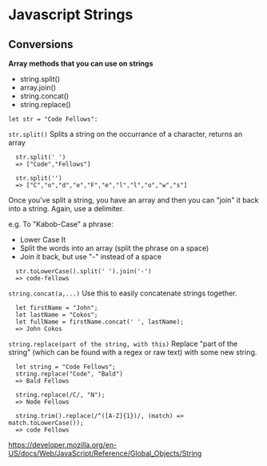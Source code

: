 # Javascript Strings

## Conversions
  
**Array methods that you can use on strings**
  - string.split()
  - array.join()
  - string.concat()
  - string.replace()
  
```let str = "Code Fellows":```

```str.split()```
Splits a string on the occurrance of a character, returns an array
```
  str.split(' ')
  => ["Code","Fellows"]
```

```
  str.split('')
  => ["C","o","d","e","F","e","l","l","o","w","s"]
```

Once you've split a string, you have an array and then you can "join" it back into a string. Again, use a delimiter. 

e.g. To "Kabob-Case" a phrase:
- Lower Case It
- Split the words into an array (split the phrase on a space)
- Join it back, but use "-" instead of a space
```
  str.toLowerCase().split(' ').join('-')
  => code-fellows
  ```


```string.concat(a,...)```
Use this to easily concatenate strings together.
```
  let firstName = "John";
  let lastName = "Cokos";
  let fullName = firstName.concat(' ', lastName);
  => John Cokos
```


```string.replace(part of the string, with this)```
Replace "part of the string" (which can be found with a regex or raw text) with some new string.

```
  let string = "Code Fellows";
  string.replace("Code", "Bald")
  => Bald Fellows
  
  string.replace(/C/, "N");
  => Node Fellows
  
  string.trim().replace(/^([A-Z]{1})/, (match) => match.toLowerCase());
  => code Fellows
```

https://developer.mozilla.org/en-US/docs/Web/JavaScript/Reference/Global_Objects/String